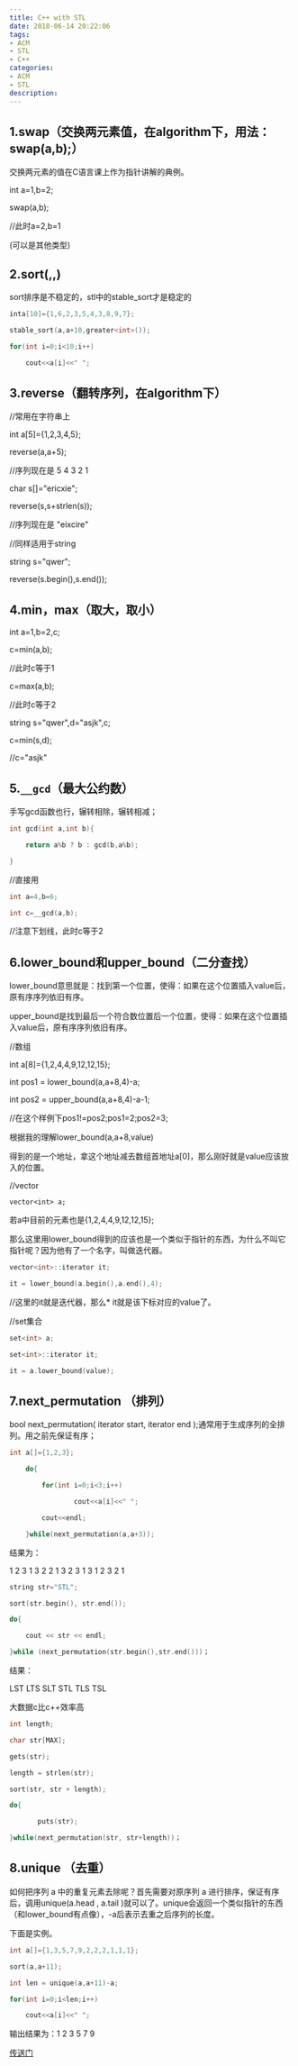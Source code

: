 ```yaml
---
title: C++ with STL
date: 2018-06-14 20:22:06
tags:
- ACM
- STL
- C++
categories:
- ACM
- STL
description:
---
```


## 1.swap（交换两元素值，在algorithm下，用法：swap(a,b);）

交换两元素的值在C语言课上作为指针讲解的典例。

int a=1,b=2;

swap(a,b);

//此时a=2,b=1

(可以是其他类型)

## 2.sort(,,)

sort排序是不稳定的，stl中的stable_sort才是稳定的

```c
inta[10]={1,6,2,3,5,4,3,8,9,7};

stable_sort(a,a+10,greater<int>());

for(int i=0;i<10;i++)

    cout<<a[i]<<" ";
```

## 3.reverse（翻转序列，在algorithm下）

//常用在字符串上

int a[5]={1,2,3,4,5};

reverse(a,a+5);

//序列现在是 5 4 3 2 1

char s[]="ericxie";

reverse(s,s+strlen(s));

//序列现在是 "eixcire"

//同样适用于string

string s="qwer";

reverse(s.begin(),s.end());

## 4.min，max（取大，取小）

int a=1,b=2,c;

c=min(a,b);

//此时c等于1

c=max(a,b);

//此时c等于2

string s="qwer",d="asjk",c;

c=min(s,d);

//c="asjk"

## 5.`__gcd`（最大公约数）

手写gcd函数也行，辗转相除，辗转相减；
```c
int gcd(int a,int b){

    return a%b ? b : gcd(b,a%b);

}
```

//直接用
```c
int a=4,b=6;

int c=__gcd(a,b);
```
//注意下划线，此时c等于2

## 6.lower_bound和upper_bound（二分查找）

lower_bound意思就是：找到第一个位置，使得：如果在这个位置插入value后，原有序序列依旧有序。

upper_bound是找到最后一个符合数位置后一个位置，使得：如果在这个位置插入value后，原有序序列依旧有序。

//数组

int a[8]={1,2,4,4,9,12,12,15};

int pos1 = lower_bound(a,a+8,4)-a;

int pos2 = upper_bound(a,a+8,4)-a-1;

//在这个样例下pos1!=pos2;pos1=2;pos2=3;

根据我的理解lower_bound(a,a+8,value)

得到的是一个地址，拿这个地址减去数组首地址a[0]，那么刚好就是value应该放入的位置。


//vector

`vector<int> a;`

若a中目前的元素也是{1,2,4,4,9,12,12,15};

那么这里用lower_bound得到的应该也是一个类似于指针的东西，为什么不叫它指针呢？因为他有了一个名字，叫做迭代器。

```c
vector<int>::iterator it;

it = lower_bound(a.begin(),a.end(),4);
```
//这里的it就是迭代器，那么* it就是该下标对应的value了。


//set集合

```c
set<int> a;

set<int>::iterator it;

it = a.lower_bound(value);
```

## 7.next_permutation （排列）


bool next_permutation( iterator start, iterator end );通常用于生成序列的全排列。用之前先保证有序；
```c
int a[]={1,2,3};

    do{

        for(int i=0;i<3;i++)

                cout<<a[i]<<" ";

        cout<<endl;

    }while(next_permutation(a,a+3));
```

结果为：

1 2 3
1 3 2
2 1 3
2 3 1
3 1 2
3 2 1

```c
string str="STL";

sort(str.begin(), str.end());

do{

    cout << str << endl;

}while (next_permutation(str.begin(),str.end()))；
```

结果：

LST
LTS
SLT
STL
TLS
TSL

大数据c比c++效率高

```c
int length;

char str[MAX];    

gets(str);    

length = strlen(str);    

sort(str, str + length);    

do{        

       puts(str);    

}while(next_permutation(str, str+length))；
```

## 8.unique （去重）

如何把序列 a 中的重复元素去除呢？首先需要对原序列 a 进行排序，保证有序后，调用unique(a.head , a.tail )就可以了。unique会返回一个类似指针的东西（和lower_bound有点像），-a后表示去重之后序列的长度。

下面是实例。
```c
int a[]={1,3,5,7,9,2,2,2,1,1,1};

sort(a,a+11);

int len = unique(a,a+11)-a;

for(int i=0;i<len;i++)

    cout<<a[i]<<" ";
```

输出结果为：1 2 3 5 7 9 ​​​​

[传送门](https://weibo.com/ttarticle/p/show?id=2309404241150725776250&mod=zwenzhang)